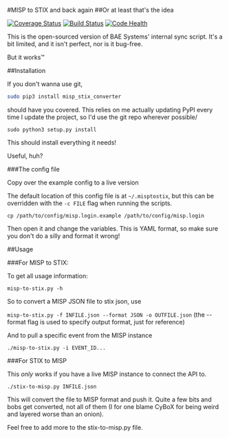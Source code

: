 #MISP to STIX and back again
##Or at least that's the idea

[![Coverage Status](https://coveralls.io/repos/github/MISP/MISP-STIX-Converter/badge.svg?branch=master)](https://coveralls.io/github/MISP/MISP-STIX-Converter?branch=master)
[![Build Status](https://travis-ci.org/MISP/MISP-STIX-Converter.svg?branch=master)](https://travis-ci.org/MISP/MISP-STIX-Converter)
[![Code Health](https://landscape.io/github/MISP/MISP-STIX-Converter/master/landscape.svg?style=flat)](https://landscape.io/github/MISP/MISP-STIX-Converter/master)

This is the open-sourced version of BAE Systems' internal
sync script. It's a bit limited, and it isn't perfect, nor is it bug-free.

But it works™

##Installation

If you don't wanna use git, 
```bash
sudo pip3 install misp_stix_converter
```
should have you covered. This relies on me actually updating PyPI every time I update the project, so I'd use the 
git repo wherever possible/

```
sudo python3 setup.py install
```

This should install everything it needs!

Useful, huh?

###The config file

Copy over the example config to a live version

The default location of this config file is at `~/.misptostix`, but this can be
overridden with the `-c FILE` flag when running the scripts.

`cp /path/to/config/misp.login.example /path/to/config/misp.login`

Then open it and change the variables. This is YAML format, so make sure
you don't do a silly and format it wrong!

##Usage

###For MISP to STIX: 

To get all usage information:

`misp-to-stix.py -h`

So to convert a MISP JSON file to stix json, use

`misp-to-stix.py -f INFILE.json --format JSON -o OUTFILE.json`
(the --format flag is used to specify output format, just for reference)

And to pull a specific event from the MISP instance

`./misp-to-stix.py -i EVENT_ID...`

###For STIX to MISP

This *only* works if you have a live MISP instance to connect the API
to. 

`./stix-to-misp.py INFILE.json`

This will convert the file to MISP format and push it. 
Quite a few bits and bobs get converted, not all of them (I for one blame CyBoX for being
weird and layered worse than an onion).

Feel free to add more to the stix-to-misp.py file.
